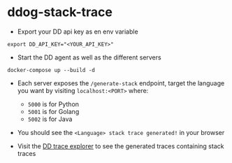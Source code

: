 # ddog-stack-trace

- Export your DD api key as en env variable
```
export DD_API_KEY="<YOUR_API_KEY>"
```

- Start the DD agent as well as the different servers
```
docker-compose up --build -d
```

- Each server exposes the `/generate-stack` endpoint, target the language you want by visiting `localhost:<PORT>` where:
    - `5000` is for Python
    - `5001` is for Golang
    - `5002` is for Java

- You should see the `<Language> stack trace generated!` in your browser

- Visit the [DD trace explorer](https://app.datadoghq.com/apm/traces) to see the generated traces containing stack traces